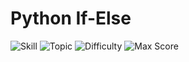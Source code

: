 # Python If-Else

![Skill](https://img.shields.io/badge/Skill-Python_(Basic)-blueviolet?style=for-the-badge "skill")
![Topic](https://img.shields.io/badge/Topic-Introduction-yellow?style=for-the-badge "topic")
![Difficulty](https://img.shields.io/badge/Difficulty-Easy-brightgreen?style=for-the-badge "difficulty")
![Max Score](https://img.shields.io/badge/Max%20Score-10-blue?style=for-the-badge "max-score")
